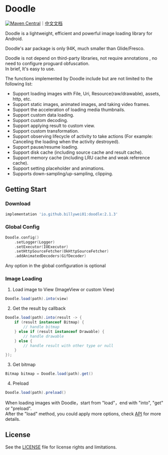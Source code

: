 # Doodle
[![Maven Central](https://img.shields.io/maven-central/v/io.github.billywei01/doodle)](https://search.maven.org/artifact/io.github.billywei01/doodle)｜[中文文档](README_CN.md)

Doodle is a lightweight, efficient and powerful image loading library for Android.

Doodle's aar package is only 94K, much smaller than Glide/Fresco.

Doodle is not depend on third-party libraries, not require annotations , no need to configure proguard obfuscation.<br>
In brief, It's easy to use.

The functions implemented by Doodle include but are not limited to the following list:

- Support loading images with File, Uri, Resource(raw/drawable), assets, http, etc.
- Support static images, animated images, and taking video frames.
- Support the acceleration of loading media thumbnails.
- Support custom data loading.
- Support custom decoding.
- Support applying result to custom view.
- Support custom transformation.
- Support observing lifecycle of activity to take actions (For example: Canceling the loading when the activity destroyed).
- Support pause/resume loading.
- Support disk cache (including source cache and result cache).
- Support memory cache (including LRU cache and weak reference cache).
- Support setting placeholder and animations.
- Supports down-sampling/up-sampling, clipping.


## Getting Start

### Download
```gradle
implementation 'io.github.billywei01:doodle:2.1.3'
```

### Global Config
```kotlin
Doodle.config()
    .setLogger(Logger)
    .setExecutor(IOExecutor)
    .setHttpSourceFetcher(OkHttpSourceFetcher)
    .addAnimatedDecoders(GifDecoder)
```

Any option in the global configuration is optional

### Image Loading

1. Load image to View (ImageView or custom View)

```java
Doodle.load(path).into(view)
```

2. Get the result by callback

```java
Doodle.load(path).into(result -> {
    if (result instanceof Bitmap) {
        // handle bitmap
    } else if (result instanceof Drawable) {
        // handle drawable
    } else { 
        // handle result with other type or null
    }
});
```

3. Get bitmap

```java
Bitmap bitmap = Doodle.load(path).get()
```

4. Preload

```java
Doodle.load(path).preload()
```

When loading images with Doodle，start from "load"，end with "into", "get" or "preload".<br/>
After the "load" method, you could apply more options, check [API](API.md) for more details.


## License
See the [LICENSE](LICENSE.md) file for license rights and limitations.
